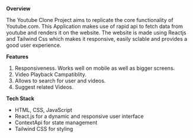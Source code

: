 **Overview**

The Youtube Clone Project aims to replicate the core functionality of Youtube.com. This Application makes use of rapid api to fetch data from youtube and renders it on the website. The website is made using Reactjs and Tailwind Css which makes it responsive, easily sclable and provides a good user experience.

**Features**
1. Responsiveness. Works well on mobile as well as bigger screens.
2. Video Playback Campatiblity.
3. Allows to search for user and videos.
4. Suggest related Videos.

**Tech Stack**
- HTML, CSS, JavaScript
- React.js for a dynamic and responsive user interface
- ContextApi for state management
- Tailwind CSS for styling

